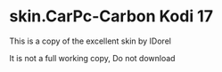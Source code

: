 # skin.CarPc-Carbon Kodi 17

This is a copy of the excellent skin by IDorel

It is not a full working copy, Do not download


